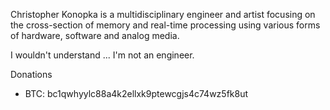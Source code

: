 Christopher Konopka is a multidisciplinary engineer and artist focusing on the cross-section of memory and real-time processing using various forms of hardware, software and analog media.

I wouldn't understand ... I'm not an engineer. 

Donations
- BTC: bc1qwhyylc88a4k2ellxk9ptewcgjs4c74wz5fk8ut
